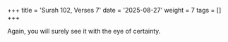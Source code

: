 +++
title = 'Surah 102, Verses 7'
date = '2025-08-27'
weight = 7
tags = []
+++

Again, you will surely see it with the eye of certainty.